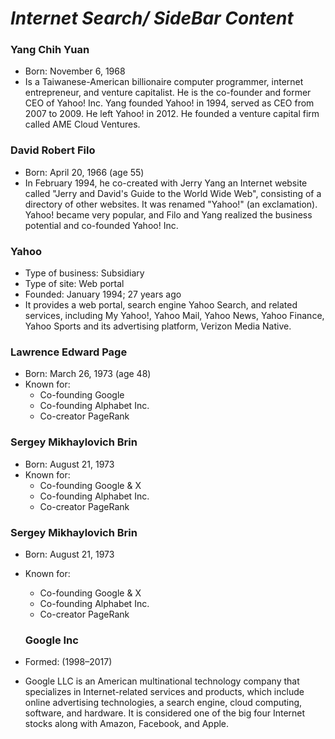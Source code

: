 # **_Internet Search/ SideBar Content_**

### Yang Chih Yuan
* Born: November 6, 1968
* Is a Taiwanese-American billionaire computer programmer, internet entrepreneur, and venture capitalist. He is the co-founder and former CEO of Yahoo! Inc. Yang founded Yahoo! in 1994, served as CEO from 2007 to 2009. He left Yahoo! in 2012. He founded a venture capital firm called AME Cloud Ventures.

### David Robert Filo
* Born: April 20, 1966 (age 55)
* In February 1994, he co-created with Jerry Yang an Internet website called "Jerry and David's Guide to the World Wide Web", consisting of a directory of other websites. It was renamed "Yahoo!" (an exclamation). Yahoo! became very popular, and Filo and Yang realized the business potential and co-founded Yahoo! Inc.

### Yahoo
* Type of business: Subsidiary
* Type of site:	Web portal
* Founded: 	January 1994; 27 years ago
* It provides a web portal, search engine Yahoo Search, and related services, including My Yahoo!, Yahoo Mail, Yahoo News, Yahoo Finance, Yahoo Sports and its advertising platform, Verizon Media Native.

### Lawrence Edward Page
* Born: March 26, 1973 (age 48)
* Known for:
  * Co-founding Google
  * Co-founding Alphabet Inc.
  * Co-creator PageRank

### Sergey Mikhaylovich Brin
* Born: August 21, 1973
* Known for:
  * Co-founding Google & X
  * Co-founding Alphabet Inc.
  * Co-creator PageRank

### Sergey Mikhaylovich Brin
* Born: August 21, 1973
* Known for:
  * Co-founding Google & X
  * Co-founding Alphabet Inc.
  * Co-creator PageRank

  ### Google Inc
* Formed: (1998–2017)
* Google LLC is an American multinational technology company that specializes in Internet-related services and products, which include online advertising technologies, a search engine, cloud computing, software, and hardware. It is considered one of the big four Internet stocks along with Amazon, Facebook, and Apple.
